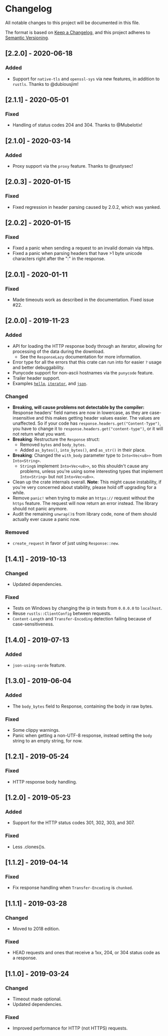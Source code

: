 # Changelog
All notable changes to this project will be documented in this file.

The format is based on [Keep a Changelog](https://keepachangelog.com/en/1.0.0/),
and this project adheres to [Semantic Versioning](https://semver.org/spec/v2.0.0.html).

## [2.2.0] - 2020-06-18
### Added
- Support for `native-tls` and `openssl-sys` via new features, in
  addition to `rustls`. Thanks to @dubiousjim!

## [2.1.1] - 2020-05-01
### Fixed
- Handling of status codes 204 and 304. Thanks to @Mubelotix!

## [2.1.0] - 2020-03-14
### Added
- Proxy support via the `proxy` feature. Thanks to @rustysec!

## [2.0.3] - 2020-01-15
### Fixed
- Fixed regression in header parsing caused by 2.0.2, which was yanked.

## [2.0.2] - 2020-01-15
### Fixed
- Fixed a panic when sending a request to an invalid domain
  via https.
- Fixed a panic when parsing headers that have >1 byte
  unicode characters right after the ":" in the response.

## [2.0.1] - 2020-01-11
### Fixed
- Made timeouts work as described in the documentation.
  Fixed issue #22.

## [2.0.0] - 2019-11-23
### Added
- API for loading the HTTP response body through an iterator, allowing
  for processing of the data during the download.
  - See the `ResponseLazy` documentation for more information.
- Error type for all the errors that this crate can run into for
  easier `?` usage and better debuggability.
- Punycode support for non-ascii hostnames via the `punycode` feature.
- Trailer header support.
- Examples [`hello`](examples/hello.rs),
  [`iterator`](examples/iterator.rs), and [`json`](examples/json.rs).

### Changed
- **Breaking, will cause problems not detectable by the compiler:**
  Response headers' field names are now in lowercase, as they are
  case-insensitive and this makes getting header values easier. The
  values are unaffected. So if your code has
  `response.headers.get("Content-Type")`, you have to change it to
  `response.headers.get("content-type")`, or it will not return what
  you want.
- **Breaking**: Restructure the `Response` struct:
  - Removed `bytes` and `body_bytes`.
  - Added `as_bytes()`, `into_bytes()`, and `as_str()` in their place.
- **Breaking**: Changed the `with_body` parameter type to
  `Into<Vec<u8>>` from `Into<String>`.
  - `String`s implement `Into<Vec<u8>>`, so this shouldn't cause any
    problems, unless you're using some interesting types that
    implement `Into<String>` but not `Into<Vec<u8>>`.
- Clean up the crate internals overall. **Note**: This might cause
  instability, if you're very concerned about stability, please hold
  off upgrading for a while.
- Remove `panic!` when trying to make an `https://` request without
  the `https` feature. The request will now return an error
  instead. The library should not panic anymore.
- Audit the remaining `unwrap()`s from library code, none of them
  should actually ever cause a panic now.

### Removed
- `create_request` in favor of just using `Response::new`.

## [1.4.1] - 2019-10-13
### Changed
- Updated dependencies.

### Fixed
- Tests on Windows by changing the ip in tests from `0.0.0.0` to
  `localhost`.
- Reuse `rustls::ClientConfig` between requests.
- `Content-Length` and `Transfer-Encoding` detection failing because
  of case-sensitiveness.

## [1.4.0] - 2019-07-13
### Added
- `json-using-serde` feature.

## [1.3.0] - 2019-06-04
### Added
- The `body_bytes` field to Response, containing the body in raw
  bytes.

### Fixed
- Some clippy warnings.
- Panic when getting a non-UTF-8 response, instead setting the `body`
  string to an empty string, for now.

## [1.2.1] - 2019-05-24
### Fixed
- HTTP response body handling.

## [1.2.0] - 2019-05-23
### Added
- Support for the HTTP status codes 301, 302, 303, and 307.

### Fixed
- Less .clones()s.

## [1.1.2] - 2019-04-14
### Fixed
- Fix response handling when `Transfer-Encoding` is `chunked`.

## [1.1.1] - 2019-03-28
### Changed
- Moved to 2018 edition.

### Fixed
- HEAD requests and ones that receive a 1xx, 204, or 304 status code
  as a response.

## [1.1.0] - 2019-03-24
### Changed
- Timeout made optional.
- Updated dependencies.

### Fixed
- Improved performance for HTTP (not HTTPS) requests.
